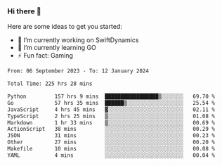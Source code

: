 ### Hi there 👋

Here are some ideas to get you started:

- 🔭 I’m currently working on SwiftDynamics
- 🌱 I’m currently learning GO
-  ⚡ Fun fact: Gaming
  
  <!--
- 👯 I’m looking to collaborate on ...
- 🤔 I’m looking for help with ...
- 💬 Ask me about ...
- 📫 How to reach me: ...
- 😄 Pronouns: ...
-->

<!--START_SECTION:waka-->

```txt
From: 06 September 2023 - To: 12 January 2024

Total Time: 225 hrs 28 mins

Python         157 hrs 9 mins  █████████████████▒░░░░░░░   69.70 %
Go             57 hrs 35 mins  ██████▒░░░░░░░░░░░░░░░░░░   25.54 %
JavaScript     4 hrs 45 mins   ▓░░░░░░░░░░░░░░░░░░░░░░░░   02.11 %
TypeScript     2 hrs 25 mins   ▒░░░░░░░░░░░░░░░░░░░░░░░░   01.08 %
Markdown       1 hr 33 mins    ▒░░░░░░░░░░░░░░░░░░░░░░░░   00.69 %
ActionScript   38 mins         ░░░░░░░░░░░░░░░░░░░░░░░░░   00.29 %
JSON           31 mins         ░░░░░░░░░░░░░░░░░░░░░░░░░   00.23 %
Other          27 mins         ░░░░░░░░░░░░░░░░░░░░░░░░░   00.20 %
Makefile       10 mins         ░░░░░░░░░░░░░░░░░░░░░░░░░   00.08 %
YAML           4 mins          ░░░░░░░░░░░░░░░░░░░░░░░░░   00.04 %
```

<!--END_SECTION:waka-->
